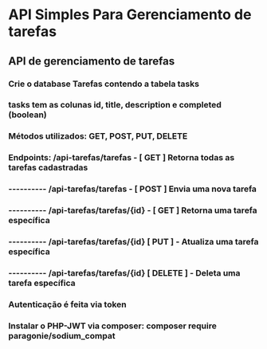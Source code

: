 # API Simples Para Gerenciamento de tarefas #
## API de gerenciamento de tarefas ##
### Crie o database Tarefas contendo a tabela tasks ###
### tasks tem as colunas id, title, description e completed (boolean) ###
### Métodos utilizados: GET, POST, PUT, DELETE ###
### Endpoints: /api-tarefas/tarefas - [ GET ] Retorna todas as tarefas cadastradas  ###
### ---------- /api-tarefas/tarefas - [ POST ] Envia uma nova tarefa  ###
### ---------- /api-tarefas/tarefas/{id} - [ GET ] Retorna uma tarefa específica ###
### ---------- /api-tarefas/tarefas/{id} [ PUT ] - Atualiza uma tarefa específica ###
### ---------- /api-tarefas/tarefas/{id} [ DELETE ] - Deleta uma tarefa específica ###

### Autenticação é feita via token ###
### Instalar o PHP-JWT via composer: composer require paragonie/sodium_compat ###
